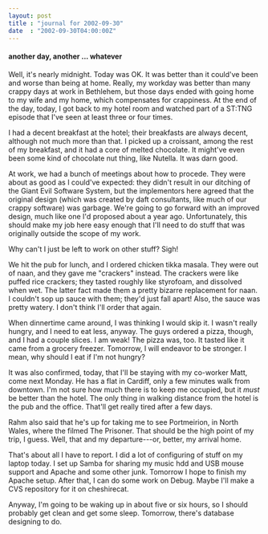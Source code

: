 ```yaml
---
layout: post
title : "journal for 2002-09-30"
date  : "2002-09-30T04:00:00Z"
---
```

<h4>another day, another ... whatever</h4>Well, it's nearly midnight.  Today was OK.  It was better than it could've been and worse than being at home.  Really, my workday was better than many crappy days at work in Bethlehem, but those days ended with going home to my wife and my home, which compensates for crappiness.  At the end of the day, today, I got back to my hotel room and watched part of a ST:TNG episode that I've seen at least three or four times.

I had a decent breakfast at the hotel;  their breakfasts are always decent, although not much more than that.  I picked up a croissant, among the rest of my breakfast, and it had a core of melted chocolate.  It might've even been some kind of chocolate nut thing, like Nutella.  It was darn good.

At work, we had a bunch of meetings about how to procede.  They were about as good as I could've expected:  they didn't result in our ditching of the Giant Evil Software System, but the implementors here agreed that the original design (which was created by daft consultants, like much of our crappy software) was garbage.  We're going to go forward with an improved design, much like one I'd proposed about a year ago.  Unfortunately, this should make my job here easy enough that I'll need to do stuff that was originally outside the scope of my work.

Why can't I just be left to work on other stuff?  Sigh!

We hit the pub for lunch, and I ordered chicken tikka masala.  They were out of naan, and they gave me "crackers" instead.  The crackers were like puffed rice crackers; they tasted roughly like styrofoam, and dissolved when wet.  The latter fact made them a pretty bizarre replacement for naan.  I couldn't sop up sauce with them;  they'd just fall apart!  Also, the sauce was pretty watery.  I don't think I'll order that again.

When dinnertime came around, I was thinking I would skip it.  I wasn't really hungry, and I need to eat less, anyway.  The guys ordered a pizza, though, and I had a couple slices.  I am weak!  The pizza was, too.  It tasted like it came from a grocery freezer.  Tomorrow, I will endeavor to be stronger.  I mean, why should I eat if I'm not hungry?

It was also confirmed, today, that I'll be staying with my co-worker Matt, come next Monday.  He has a flat in Cardiff, only a few minutes walk from downtown. I'm not sure how much there is to keep me occupied, but it <em>must</em> be better than the hotel.  The only thing in walking distance from the hotel is the pub and the office.  That'll get really tired after a few days.

Rahm also said that he's up for taking me to see Portmeirion, in North Wales, where the filmed The Prisoner.  That should be the high point of my trip, I guess.  Well, that and my departure---or, better, my arrival home.  

That's about all I have to report.  I did a lot of configuring of stuff on my laptop today.  I set up Samba for sharing my music hdd and USB mouse support and Apache and some other junk.  Tomorrow I hope to finish my Apache setup. After that, I can do some work on Debug.  Maybe I'll make a CVS repository for it on cheshirecat.

Anyway, I'm going to be waking up in about five or six hours, so I should probably get clean and get some sleep.  Tomorrow, there's database designing to do.

